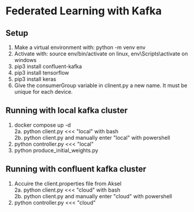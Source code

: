 # Federated Learning with Kafka

## Setup
1. Make a virtual environment with: python -m venv env  
2. Activate with: source env/bin/activate on linux, env\Scripts\activate on windows  
3. pip3 install confluent-kafka
4. pip3 install tensorflow
5. pip3 install keras
6. Give the consumerGroup variable in clinent.py a new name. It must be unique for each device.

## Running with local kafka cluster
1. docker compose up -d  
2a. python client.py <<< "local" with bash  
2b. python client.py and manually enter "local" with powershell  
3. python controller.py <<< "local"
4. python produce_initial_weights.py  

## Running with confluent kafka cluster 
1. Accuire the client.properties file from Aksel  
2a. python client.py <<< "cloud" with bash  
2b. python client.py and manually enter "cloud" with powershell  
3. python controller.py <<< "cloud"